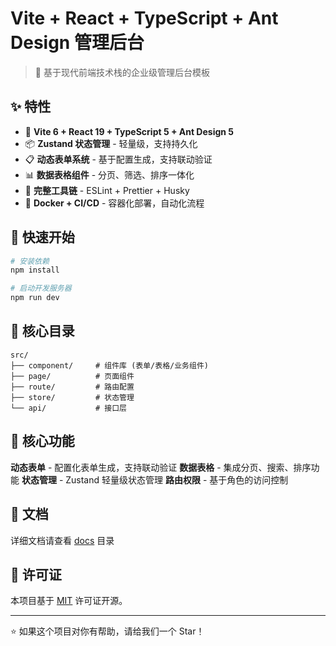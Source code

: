 # Vite + React + TypeScript + Ant Design 管理后台

> 🚀 基于现代前端技术栈的企业级管理后台模板

## ✨ 特性

- 🚀 **Vite 6 + React 19 + TypeScript 5 + Ant Design 5**
- 📦 **Zustand 状态管理** - 轻量级，支持持久化
- 📋 **动态表单系统** - 基于配置生成，支持联动验证
- 📊 **数据表格组件** - 分页、筛选、排序一体化
- 🔧 **完整工具链** - ESLint + Prettier + Husky
- 🐳 **Docker + CI/CD** - 容器化部署，自动化流程

## 🚀 快速开始

```bash
# 安装依赖
npm install

# 启动开发服务器
npm run dev
```

## 📁 核心目录

```
src/
├── component/     # 组件库 (表单/表格/业务组件)
├── page/          # 页面组件
├── route/         # 路由配置
├── store/         # 状态管理
└── api/           # 接口层
```

## 🎨 核心功能

**动态表单** - 配置化表单生成，支持联动验证
**数据表格** - 集成分页、搜索、排序功能
**状态管理** - Zustand 轻量级状态管理
**路由权限** - 基于角色的访问控制

## 📖 文档

详细文档请查看 [docs](./docs) 目录

## 📄 许可证

本项目基于 [MIT](./LICENSE) 许可证开源。

---

⭐ 如果这个项目对你有帮助，请给我们一个 Star！

